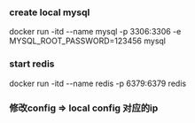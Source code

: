 ### create local mysql

docker run -itd --name mysql -p 3306:3306 -e MYSQL_ROOT_PASSWORD=123456 mysql

### start redis

docker run -itd --name redis -p 6379:6379 redis

### 修改config => local config 对应的ip
